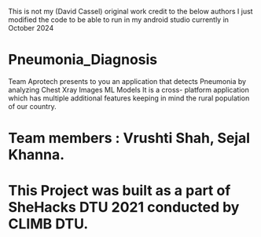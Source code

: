 This is not my (David Cassel) original work credit to the below authors I just modified the code to be able to run in my android studio currently in October 2024

# Pneumonia_Diagnosis
Team Aprotech presents to you an application that detects Pneumonia by analyzing Chest Xray Images ML Models
It is a cross- platform application which has multiple additional features keeping in mind the rural population of our country.
# Team members : Vrushti Shah, Sejal Khanna. 
# This Project was built as a part of SheHacks DTU 2021 conducted by CLIMB DTU.
